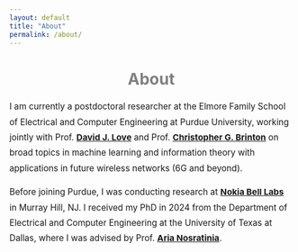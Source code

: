 ```yaml
---
layout: default
title: "About"
permalink: /about/
---
```


<h1 style="text-align: center; color: gray;">About</h1>

<div style="max-width: 1000px; margin: 1rem auto; font-size: 0.95rem; line-height: 1.8; text-align: left;">

  <p>
    I am currently a postdoctoral researcher at the Elmore Family School of Electrical and Computer Engineering at Purdue University, working jointly with Prof.
    <strong><a href="https://engineering.purdue.edu/~djlove/" target="_blank">David J. Love</a></strong> and Prof.
    <strong><a href="https://www.cbrinton.net/index.html" target="_blank">Christopher G. Brinton</a></strong> 
    on broad topics in machine learning and information theory with applications in future wireless networks (6G and beyond).
  </p>

  <p>
    Before joining Purdue, I was conducting research at 
    <strong><a href="https://www.nokia.com/bell-labs/" target="_blank">Nokia Bell Labs</a></strong> in Murray Hill, NJ. I received my PhD in 2024 from the Department of Electrical and Computer Engineering at the University of Texas at Dallas, where I was advised by Prof.
    <strong><a href="https://labs.utdallas.edu/aria/people/dr-aria-nosratinia/" target="_blank">Aria Nosratinia</a></strong>.
  </p>

</div>






